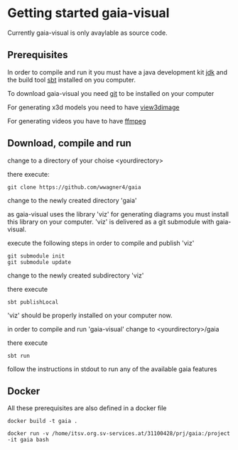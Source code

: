 # Getting started gaia-visual
Currently gaia-visual is only avaylable as source code.

## Prerequisites
In order to compile and run it you must have a java development kit
[jdk](https://www.google.com/search?channel=fs&client=ubuntu&q=install+jdk)
and the build tool [sbt](https://www.scala-sbt.org/1.x/docs/Setup.html) installed on you computer.

To download gaia-visual you need [git](https://git-scm.com/downloads) to be installed
on your computer

For generating x3d models you need to have [view3dimage](https://castle-engine.io/view3dscene.php)

For generating videos you have to have [ffmpeg](https://www.ffmpeg.org/download.html)


## Download, compile and run

change to a directory of your choise &lt;yourdirectory>

there execute:
```shell
git clone https://github.com/wwagner4/gaia
```

change to the newly created directory 'gaia'

as gaia-visual uses the library 'viz' for generating
diagrams you must install this library
on your computer.
'viz' is delivered as a git submodule with gaia-visual.

execute the following steps in order to compile and publish 'viz'
```shell
git submodule init
git submodule update
```
change to the newly created subdirectory 'viz'

there execute
```shell
sbt publishLocal
```
'viz' should be properly installed on your computer now.

in order to compile and run 'gaia-visual' change to &lt;yourdirectory>/gaia

there execute
```shell
sbt run
```

follow the instructions in stdout to run any of the available gaia features

## Docker
All these prerequisites are also defined in a docker file

```shell
docker build -t gaia .
```

```shell
docker run -v /home/itsv.org.sv-services.at/31100428/prj/gaia:/project -it gaia bash
```